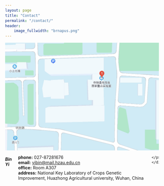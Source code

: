 ```yaml
---
layout: page
title: "Contact"
permalink: "/contact/"
header:
    image_fullwidth: "brnapus.png"
---
```


<div class="row">
    <div class="small-12 small-centered columns">
        <img src="/assets/img/site_map.png">
    </div>
</div>

<div class="row">
    <div class="small-5 columns">
    <h5>Bin Yi</h5>
    <p>
      <b>phone:</b> 027-87281676<br>
      <b>email:</b> <a href="mailto:yibin@mail.hzau.edu.cn">yibin@mail.hzau.edu.cn</a><br>
      <b>office:</b> Room A307<br>
      <b>address:</b> National Key Laboratory of Crops Genetic Improvement, Huazhong Agricultural university, Wuhan, China<br>
      
    </p>
    </div>
</div>

